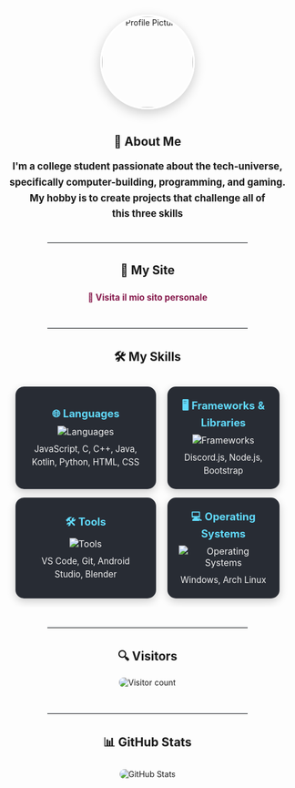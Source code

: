 <div align="center">

<img src="https://avatars.githubusercontent.com/u/87477585?v=4" width="160" style="border-radius:50%; border:3px solid #fff; margin-bottom:15px; box-shadow: 0 6px 20px rgba(0,0,0,0.2);" alt="Profile Picture">

<h2>💫 About Me</h2>
<p style="line-height:1.65; font-size:1.05em; max-width: 700px; margin-left: auto; margin-right: auto;">
    <strong style="font-size:1.15em;">I'm a college student passionate about the tech-universe, specifically computer-building, programming, and gaming.
My hobby is to create projects that challenge all of this three skills</strong><br>

</p>

<hr style="width:70%; border: none; border-top: 1.5px solid #dfe4ea; margin: 35px auto;">

<h2>🔗 My Site</h2>
<p style="font-size:1.1em;">
    <a href="https://anto426.github.io/Antosite/" target="_blank" style="color:#871b4d; text-decoration:none; font-weight:bold; display: inline-block; padding: 8px 15px; border-radius: 8px; transition: transform 0.2s ease-in-out;" onmouseover="this.style.transform='scale(1.05)'" onmouseout="this.style.transform='scale(1)'">
        🚀 Visita il mio sito personale
    </a>
</p>

<hr style="width:70%; border: none; border-top: 1.5px solid #dfe4ea; margin: 35px auto;">

<h2>🛠️ My Skills</h2>

<table align="center" style="border-collapse:separate; border-spacing:20px 15px; max-width: 800px;">
    <tr>
        <td align="center" style="background:#282c34; color:#f0f0f0; border-radius:15px; box-shadow:0 5px 15px rgba(0,0,0,0.2); padding:20px; transition: transform 0.2s ease-in-out;" onmouseover="this.style.transform='translateY(-5px)'" onmouseout="this.style.transform='translateY(0)'">
            <b style="font-size:1.15em; color:#61dafb;">🌐 Languages</b><br>
            <img src="https://skillicons.dev/icons?i=js,c,cpp,java,kotlin,py,html,css" alt="Languages" style="margin-top:10px; margin-bottom:10px;"><br>
            <span style="font-size:0.95em; line-height:1.5;">JavaScript, C, C++, Java, Kotlin, Python, HTML, CSS</span>
        </td>
        <td align="center" style="background:#282c34; color:#f0f0f0; border-radius:15px; box-shadow:0 5px 15px rgba(0,0,0,0.2); padding:20px; transition: transform 0.2s ease-in-out;" onmouseover="this.style.transform='translateY(-5px)'" onmouseout="this.style.transform='translateY(0)'">
            <b style="font-size:1.15em; color:#61dafb;">🖥️ Frameworks & Libraries</b><br>
            <img src="https://skillicons.dev/icons?i=discordjs,nodejs,bootstrap" alt="Frameworks" style="margin-top:10px; margin-bottom:10px;"><br>
            <span style="font-size:0.95em; line-height:1.5;">Discord.js, Node.js, Bootstrap</span>
        </td>
    </tr>
    <tr>
        <td align="center" style="background:#282c34; color:#f0f0f0; border-radius:15px; box-shadow:0 5px 15px rgba(0,0,0,0.2); padding:20px; transition: transform 0.2s ease-in-out;" onmouseover="this.style.transform='translateY(-5px)'" onmouseout="this.style.transform='translateY(0)'">
            <b style="font-size:1.15em; color:#61dafb;">🛠️ Tools</b><br>
            <img src="https://skillicons.dev/icons?i=vscode,git,androidstudio,blender" alt="Tools" style="margin-top:10px; margin-bottom:10px;"><br>
            <span style="font-size:0.95em; line-height:1.5;">VS Code, Git, Android Studio, Blender</span>
        </td>
        <td align="center" style="background:#282c34; color:#f0f0f0; border-radius:15px; box-shadow:0 5px 15px rgba(0,0,0,0.2); padding:20px; transition: transform 0.2s ease-in-out;" onmouseover="this.style.transform='translateY(-5px)'" onmouseout="this.style.transform='translateY(0)'">
            <b style="font-size:1.15em; color:#61dafb;">💻 Operating Systems</b><br>
            <img src="https://skillicons.dev/icons?i=windows,arch" alt="Operating Systems" style="margin-top:10px; margin-bottom:10px;"><br>
            <span style="font-size:0.95em; line-height:1.5;">Windows, Arch Linux</span>
        </td>
    </tr>
</table>

<hr style="width:70%; border: none; border-top: 1.5px solid #dfe4ea; margin: 35px auto;">

<h2>🔍 Visitors</h2>
<img src="https://count.getloli.com/get/@:anto426?theme=rule34" alt="Visitor count" style="margin-bottom:10px; border-radius:8px;">

<hr style="width:70%; border: none; border-top: 1.5px solid #dfe4ea; margin: 35px auto;">

<h2>📊 GitHub Stats</h2>
<img src="https://gh-readme-profile.vercel.app/api?username=Anto426&theme=transparent&border_width=0&border_radius=20&bg_color=cdb698&title_color=871b4d&icon_color=871b4d" alt="GitHub Stats" style="margin-top:10px; border-radius:20px;">

</div>